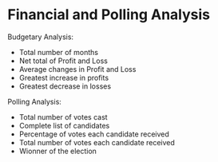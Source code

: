 # Financial and Polling Analysis

Budgetary Analysis:
  - Total number of months
  - Net total of Profit and Loss
  - Average changes in Profit and Loss
  - Greatest increase in profits
  - Greatest decrease in losses
  
Polling Analysis:
  - Total number of votes cast
  - Complete list of candidates
  - Percentage of votes each candidate received
  - Total number of votes each candidate received
  - Wionner of the election
